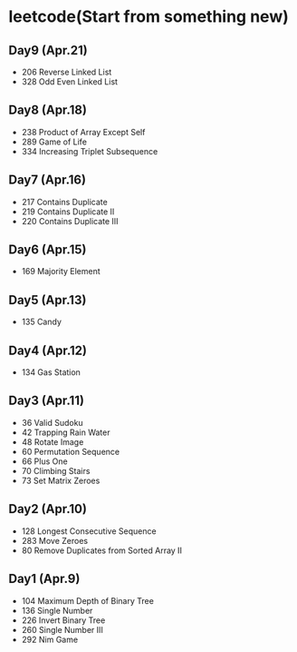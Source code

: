 # leetcode(Start from something new)

## Day9 (Apr.21)
* 206 Reverse Linked List
* 328 Odd Even Linked List

## Day8 (Apr.18)
* 238 Product of Array Except Self
* 289 Game of Life
* 334	Increasing Triplet Subsequence    

## Day7 (Apr.16)
* 217 Contains Duplicate
* 219 Contains Duplicate II
* 220 Contains Duplicate III

## Day6 (Apr.15)
* 169 Majority Element

## Day5 (Apr.13)
* 135  Candy

## Day4 (Apr.12)
* 134   Gas Station

## Day3 (Apr.11)
* 36  Valid Sudoku
* 42  Trapping Rain Water
* 48  Rotate Image
* 60  Permutation Sequence
* 66  Plus One
* 70  Climbing Stairs
* 73  Set Matrix Zeroes

## Day2 (Apr.10)
* 128  Longest Consecutive Sequence
* 283  Move Zeroes
* 80  Remove Duplicates from Sorted Array II

## Day1 (Apr.9)
* 104  Maximum Depth of Binary Tree
* 136  Single Number
* 226  Invert Binary Tree
* 260  Single Number III
* 292  Nim Game 
